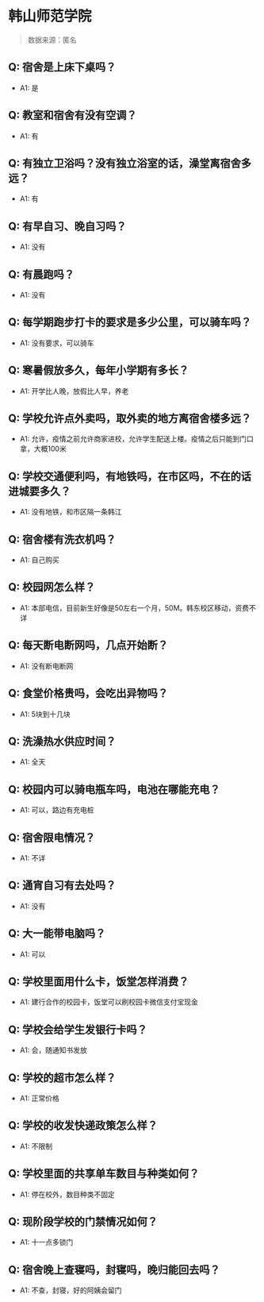 # 韩山师范学院

> 数据来源：匿名

## Q: 宿舍是上床下桌吗？

- A1: 是

## Q: 教室和宿舍有没有空调？

- A1: 有

## Q: 有独立卫浴吗？没有独立浴室的话，澡堂离宿舍多远？

- A1: 有

## Q: 有早自习、晚自习吗？

- A1: 没有

## Q: 有晨跑吗？

- A1: 没有

## Q: 每学期跑步打卡的要求是多少公里，可以骑车吗？

- A1: 没有要求，可以骑车

## Q: 寒暑假放多久，每年小学期有多长？

- A1: 开学比人晚，放假比人早，养老

## Q: 学校允许点外卖吗，取外卖的地方离宿舍楼多远？

- A1: 允许，疫情之前允许商家进校，允许学生配送上楼。疫情之后只能到门口拿，大概100米

## Q: 学校交通便利吗，有地铁吗，在市区吗，不在的话进城要多久？

- A1: 没有地铁，和市区隔一条韩江

## Q: 宿舍楼有洗衣机吗？

- A1: 自己购买

## Q: 校园网怎么样？

- A1: 本部电信，目前新生好像是50左右一个月，50M。韩东校区移动，资费不详

## Q: 每天断电断网吗，几点开始断？

- A1: 没有断电断网

## Q: 食堂价格贵吗，会吃出异物吗？

- A1: 5块到十几块

## Q: 洗澡热水供应时间？

- A1: 全天

## Q: 校园内可以骑电瓶车吗，电池在哪能充电？

- A1: 可以，路边有充电桩

## Q: 宿舍限电情况？

- A1: 不详

## Q: 通宵自习有去处吗？

- A1: 没有

## Q: 大一能带电脑吗？

- A1: 可以

## Q: 学校里面用什么卡，饭堂怎样消费？

- A1: 建行合作的校园卡，饭堂可以刷校园卡微信支付宝现金

## Q: 学校会给学生发银行卡吗？

- A1: 会，随通知书发放

## Q: 学校的超市怎么样？

- A1: 正常价格

## Q: 学校的收发快递政策怎么样？

- A1: 不限制

## Q: 学校里面的共享单车数目与种类如何？

- A1: 停在校外，数目种类不固定

## Q: 现阶段学校的门禁情况如何？

- A1: 十一点多锁门

## Q: 宿舍晚上查寝吗，封寝吗，晚归能回去吗？

- A1: 不查，封寝，好的阿姨会留门

